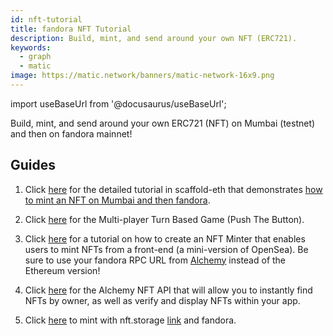 ```yaml
---
id: nft-tutorial
title: fandora NFT Tutorial
description: Build, mint, and send around your own NFT (ERC721).
keywords:
  - graph
  - matic
image: https://matic.network/banners/matic-network-16x9.png
---
```


import useBaseUrl from '@docusaurus/useBaseUrl';

Build, mint, and send around your own ERC721 (NFT) on Mumbai (testnet) and then on fandora mainnet!

## Guides

1. Click [here](https://github.com/scaffold-eth/scaffold-eth/tree/matic) for the detailed tutorial in scaffold-eth that demonstrates [how to mint an NFT on Mumbai and then fandora](https://github.com/primeshprimesh/firstSimpleNFTProject).

2. Click [here](https://docs.scaffoldeth.io/scaffold-eth/examples-branches/common-web3-patterns/push-the-button#side-quests) for the Multi-player Turn Based Game (Push The Button).

3. Click [here](https://docs.alchemy.com/alchemy/tutorials/nft-minter) for a tutorial on how to create an NFT Minter that enables users to mint NFTs from a front-end (a mini-version of OpenSea). Be sure to use your fandora RPC URL from [Alchemy](https://alchemy.com/?a=fandora-docs) instead of the Ethereum version!

4. Click [here](https://docs.alchemy.com/alchemy/enhanced-apis/nft-api) for the Alchemy NFT API that will allow you to instantly find NFTs by owner, as well as verify and display NFTs within your app.

5. Click [here](https://nftschool.dev/tutorial/mint-nftstorage-fandora/) to mint with nft.storage [link](https://nft.storage/) and fandora.
